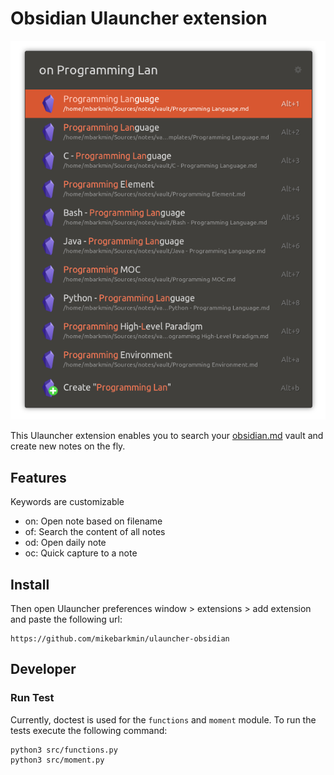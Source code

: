 # Obsidian Ulauncher extension

![Screenshot](screenshot.png)

This Ulauncher extension enables you to search your [obsidian.md](https://obsidian.md/) vault and create new notes on the fly.

## Features

Keywords are customizable

* on: Open note based on filename
* of: Search the content of all notes
* od: Open daily note
* oc: Quick capture to a note

## Install

Then open Ulauncher preferences window > extensions > add extension and paste the following url:

```
https://github.com/mikebarkmin/ulauncher-obsidian
```

## Developer

### 

### Run Test

Currently, doctest is used for the `functions` and `moment` module. To run the tests execute the following command:

```
python3 src/functions.py
python3 src/moment.py
``` 